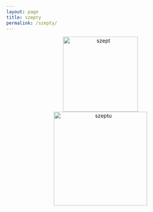 ```yaml
---
layout: page
title: szepty
permalink: /szepty/
---
```


<div style="text-align:center"><img src="{{ site.baseurl }}/images/szeptucha-cr.svg" class="rotate" onclick="rotszept(this)" alt="szept" style="width: 200px;" /></div>
<div style="text-align:center"><img src="{{ site.baseurl }}/images/sz-napis.png" alt="szeptu" style="width: 250px;" /></div>
